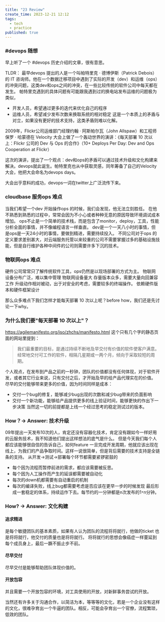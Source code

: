 ```yaml
---
title: "23 Review"
create_time: 2023-12-21 12:12
tags:
  - tech
  - practice
published: true
---
```



### #devops 随想

早上听了一个 #devops 历史介绍的文章，很有意思。

TLDR：
最早devops 提出的人是一个叫帕特里克 · 德博伊斯（Patrick Debois）的 IT 咨询师。他在一个数据迁移项目中遇到了实际的开发（dev）和运维（ops）的冲突问题，这类dev和ops之间的冲突，在一些比较传统的软件公司中每天都在发生。
帕特里克遇到的具体问题有可能跟我遇到过的换电站发布运维的问题极为类似，
- 开发人员，希望通过更多的迭代来优化自己的程序
- 运维人员，希望减少发布次数来换取系统的相对稳定
  这是一个本质上的矛盾与对立，如果没有更好的技术支持，这类矛盾则难以化解。

2009年，Flickr公司运维部门经理约翰 · 阿斯帕尔瓦（John Allspaw）和工程师保罗 · 哈蒙德在 Velocity 大会上做了一个轰动世界的演讲：《每天部署 10 次以上：Flickr 公司的 Dev 与 Ops 的合作》（10+ Deploys Per Day: Dev and Ops Cooperation at Flickr）

这次的演讲，提出了一个观点：dev和ops的矛盾可以通过技术升级和文化构建来解决。devops就此诞生。帕特里克也从中获取灵感，同年筹备了自己的Velocity大会，他把大会命名为devops days。

大会出乎意料的成功，devops一词在twitter上广泛流传下来。

### cloudbase 服务ops 难点
当我们希望一个dev 开始操作ops 的时候，我们会发现，他无法立刻胜任。
在他不熟悉到熟悉的过程中，常常会因为不小心或者种种无意的原因导致环境调试成本增加。
ops不止是一个简单的技术栈，而是包含了monitor，deploy，工具，性能分析全面的事情，并不像编程语言一样垂直。
dev是一个一天八小时的事情，但是ops是一天24小时的事情，要做到精进，需要持续投入。
不同公司对于ops 的定义要求差别甚大，对云端服务托管以来较重的公司不需要掌握过多的基础设施技能，但是自行维护各种中间件的公司则需要许多下沉的技术。
### 物联网ops 难点
硬件公司常常只了解传统软件工具，ops仍然是以现场部署的方式为主。
物联网设备分布广泛，难以集中管理
物联网设备量大
存量版本众多，需要大量向回兼容工作
升级动作相对被动，出于对安全的考虑，需要较多的终端操作。
依赖硬件版本和硬件框架设计

那么众多难点下我们怎样才能每天部署 10 次以上呢？before how，我们还是先讨论一下why。

### 为什么我们要"每天部署 10 次以上"？
https://agilemanifesto.org/iso/zhchs/manifesto.html
这个只有几个字的静态页面的网站里提到：

> 我们最重要的目标，是通过持续不断地及早交付有价值的软件使客户满意。
> 经常地交付可工作的软件，相隔几星期或一两个月，倾向于采取较短的周期。

个人观点，在发布到产品之前的一秒钟，团队的价值都没有任何体现，对于软件开发，或者其它行业来说，只有交付之后，才开始及早的给产品代理实在的价值。
尽早的交付能够带来更多的价值，因为时间同样是成本：
- 交付一个bug的修复，能够减少bug出现的次数和减少bug带来的负面影响
- 交付一个新功能，能够给产品提供更多的线上验证时间，能够更快的作出下一步决策
  当然这一切的前提都是上线一个经过思考的稳定测试过的版本。

### How？-> Answer: 技术升级
09年提出一天发布10次的人，肯定还没有容器化技术，肯定没有跟如今一样好用的云服务技术，我不知道他们提出这样想法的底气是什么。
但是今天我们每个人都应该能够很自信的告诉自己，如何feature 一旦完成开发周期，他就应该出现在线上，为我们的产品争取时间。这样一说很简单，但是背后需要的技术支持是全链条的支持。
从开发->测试->部署每个环节都需要紧锣密鼓的
- 每个因为流程而暂停前进的需求，都应该需要被反思。
- 每个因为人工操作而产生的延误都需要被自动化
- 每次的down机都需要有自动重启的机制
- 每次的编译失败，线上bug都需要考虑是否应该在更早一步的时候发现
  最后形成一套稳定的体系，持续运作下去。每节约的一分钟都是n次发布的1`*`n分钟。
### How? -> Answer: 文化构建
#### 追求精进
是每个敏捷团队的基本素质，如果有人认为团队的流程将将就行，他做的ticket 也是将将就行，他交付的质量也是将将就行。
将将就行的思想会像癌症一样蔓延到每个成员身上，最后一蹶不振止步不前。
#### 尽早交付
尽早交付是能够帮助团队体现价值的。
#### 开放包容
并且需要一个开放包容的环境，对工具使用的开放，对新鲜事务尝试的开放。

当然还有许多关于沟通合作，以简洁为本，等等等的文化，若是一个企业没有这样的文化，很难孕育出一个牛逼的团队。相反，可能会孕育出一个官僚，流程繁琐，低效的团队。